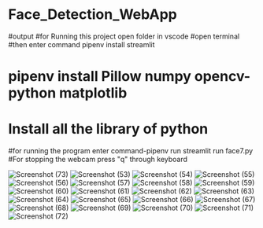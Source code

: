 # Face_Detection_WebApp
#output
#for Running this project open folder in vscode
#open terminal
#then enter command pipenv install streamlit
# pipenv install Pillow numpy opencv-python matplotlib 
# Install all the library of python

#for running the program enter command-pipenv run streamlit run face7.py
#For stopping the webcam press "q" through keyboard

![Screenshot (73)](https://user-images.githubusercontent.com/80202600/188280109-6303379d-e60b-4251-a342-bfdf5025eb7d.png)
![Screenshot (53)](https://user-images.githubusercontent.com/80202600/188280111-bf361f1e-c55e-4601-8d0b-14e9e3ab829c.png)
![Screenshot (54)](https://user-images.githubusercontent.com/80202600/188280115-eafd2fb2-e511-4d74-8773-80c49ce8cf49.png)
![Screenshot (55)](https://user-images.githubusercontent.com/80202600/188280116-79067ea8-2d41-424f-98ed-2ff8b1ce0163.png)
![Screenshot (56)](https://user-images.githubusercontent.com/80202600/188280117-c3f8179b-a1c8-4e68-900e-a1f6f4006e58.png)
![Screenshot (57)](https://user-images.githubusercontent.com/80202600/188280118-253874d7-2c51-43ea-89e9-7803b1582c11.png)
![Screenshot (58)](https://user-images.githubusercontent.com/80202600/188280119-8c28bb15-7f46-4ae7-9df3-c393afa157a0.png)
![Screenshot (59)](https://user-images.githubusercontent.com/80202600/188280120-060d6b69-4f0f-44e1-a7d9-f9e34400dc4a.png)
![Screenshot (60)](https://user-images.githubusercontent.com/80202600/188280122-ccca87c7-7bbf-49f7-8693-3089d4cb1bde.png)
![Screenshot (61)](https://user-images.githubusercontent.com/80202600/188280123-de823967-cc9e-4cad-b4d1-e6e23b82545f.png)
![Screenshot (62)](https://user-images.githubusercontent.com/80202600/188280124-58f3258a-5330-4288-941e-aef2d1fd3f7b.png)
![Screenshot (63)](https://user-images.githubusercontent.com/80202600/188280125-01e026b0-28a3-4693-bee9-7b1b0706bac6.png)
![Screenshot (64)](https://user-images.githubusercontent.com/80202600/188280126-423cd54f-8a65-483f-9be0-0e4dec6d223a.png)
![Screenshot (65)](https://user-images.githubusercontent.com/80202600/188280127-4d1be4bd-3533-4777-af1b-80c7e53838de.png)
![Screenshot (66)](https://user-images.githubusercontent.com/80202600/188280128-03aaec11-ca5b-4554-8c71-ca2d25f4f304.png)
![Screenshot (67)](https://user-images.githubusercontent.com/80202600/188280130-f76364a0-e948-4b0d-9881-8e05d3e91e8b.png)
![Screenshot (68)](https://user-images.githubusercontent.com/80202600/188280133-4a1cd019-474e-43e4-80e8-b2bf5007353d.png)
![Screenshot (69)](https://user-images.githubusercontent.com/80202600/188280134-9c0bace1-f2ee-40fd-b538-2585fb154e52.png)
![Screenshot (70)](https://user-images.githubusercontent.com/80202600/188280135-adefdbf4-c92f-469a-8a62-077e02847c9d.png)
![Screenshot (71)](https://user-images.githubusercontent.com/80202600/188280136-ebd30194-66d0-4c9a-86b4-e5803204cba9.png)
![Screenshot (72)](https://user-images.githubusercontent.com/80202600/188280137-9e4cfdc5-1078-485e-a896-08636e5fcd9c.png)
